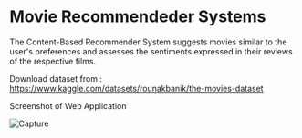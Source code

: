 # Movie Recommendeder Systems

The Content-Based Recommender System suggests movies similar to the user's preferences and assesses the sentiments expressed in their reviews of the respective films.

Download dataset from : https://www.kaggle.com/datasets/rounakbanik/the-movies-dataset

Screenshot of Web Application

![Capture](https://github.com/sagnikroy10/Recommended-Systems/assets/79736382/e8582d17-b6b5-4c82-ab77-ff4559290e5c)

